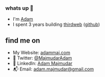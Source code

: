 ### whats up 👋

- I'm [Adam](https://adammaj.com)
- I spent 3 years building [thirdweb](https://thirdweb.com) ([github](https://github.com/thirdweb-dev))

## find me on
- My Website: [adammaj.com](https://adammaj.com)
- 🦩 Twitter: [@MajmudarAdam](https://twitter.com/MajmudarAdam)
- 🌱 LinkedIn: [Adam Majmudar](https://www.linkedin.com/in/adam-majmudar-24b596194/)
- 📬 Email: [adam.majmudar@gmail.com](mailto:adam.majmudar@gmail.com)
